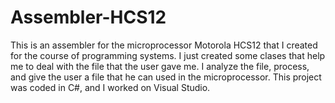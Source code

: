 # Assembler-HCS12
This is an assembler for the microprocessor Motorola HCS12 that I created for the course of programming systems.
I just created some clases that help me to deal with the file that the user gave me. I analyze the file, process, and give the user a file that he can used in the microprocessor.
This project was coded in C#, and I worked on Visual Studio.
